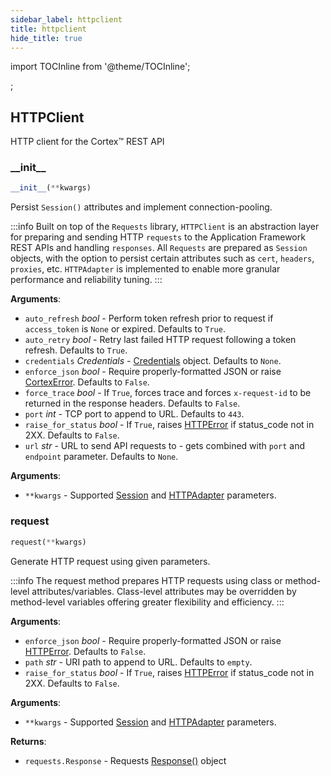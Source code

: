 ```yaml
---
sidebar_label: httpclient
title: httpclient
hide_title: true
---
```

import TOCInline from '@theme/TOCInline';

<TOCInline toc={toc} />;
## HTTPClient

HTTP client for the Cortex™ REST API

### \_\_init\_\_

```python
__init__(**kwargs)
```

Persist `Session()` attributes and implement connection-pooling.

:::info
Built on top of the `Requests` library, `HTTPClient` is an
abstraction layer for preparing and sending HTTP `requests` to the
Application Framework REST APIs and handling `responses`. All
`Requests` are prepared as `Session` objects, with the option
to persist certain attributes such as `cert`, `headers`,
`proxies`, etc. `HTTPAdapter` is implemented to enable more
granular performance and reliability tuning.
:::

**Arguments**:

- `auto_refresh` _bool_ - Perform token refresh prior to request if `access_token` is `None` or expired. Defaults to `True`.
- `auto_retry` _bool_ - Retry last failed HTTP request following a token refresh. Defaults to `True`.
- `credentials` _Credentials_ - [Credentials](credentials.md#credentials) object. Defaults to `None`.
- `enforce_json` _bool_ - Require properly-formatted JSON or raise [CortexError](exceptions.md#cortexerror). Defaults to `False`.
- `force_trace` _bool_ - If `True`, forces trace and forces `x-request-id` to be returned in the response headers. Defaults to `False`.
- `port` _int_ - TCP port to append to URL. Defaults to `443`.
- `raise_for_status` _bool_ - If `True`, raises [HTTPError](exceptions.md#httperror) if status_code not in 2XX. Defaults to `False`.
- `url` _str_ - URL to send API requests to - gets combined with `port` and `endpoint` parameter. Defaults to `None`.
  

**Arguments**:

- `**kwargs` - Supported [Session](https://github.com/psf/requests/blob/main/requests/sessions.py#L337) and
  [HTTPAdapter](https://github.com/psf/requests/blob/main/requests/adapters.py#L85) parameters.

### request

```python
request(**kwargs)
```

Generate HTTP request using given parameters.

:::info
The request method prepares HTTP requests using class or
method-level attributes/variables. Class-level attributes may be
overridden by method-level variables offering greater
flexibility and efficiency.
:::

**Arguments**:

- `enforce_json` _bool_ - Require properly-formatted JSON or raise [HTTPError](exceptions.md#httperror). Defaults to `False`.
- `path` _str_ - URI path to append to URL. Defaults to `empty`.
- `raise_for_status` _bool_ - If `True`, raises [HTTPError](exceptions.md#httperror) if status_code not in 2XX. Defaults to `False`.
  

**Arguments**:

- `**kwargs` - Supported [Session](https://github.com/psf/requests/blob/main/requests/sessions.py#L337) and
  [HTTPAdapter](https://github.com/psf/requests/blob/main/requests/adapters.py#L85) parameters.
  

**Returns**:

- `requests.Response` - Requests [Response()](https://docs.python-requests.org/en/latest/api/#requests.Response) object

